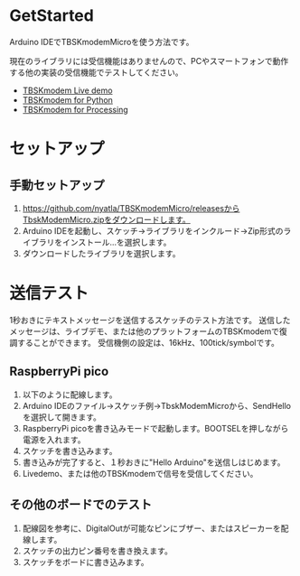 # GetStarted

Arduino IDEでTBSKmodemMicroを使う方法です。

現在のライブラリには受信機能はありませんので、PCやスマートフォンで動作する他の実装の受信機能でテストしてください。

+ [TBSKmodem Live demo](https://nyatla.jp/tbskmodem/)
+ [TBSKmodem for Python](https://github.com/nyatla/TBSKmodem)
+ [TBSKmodem for Processing](https://github.com/nyatla/TBSKmodem-for-Processing)



# セットアップ

## 手動セットアップ

1. https://github.com/nyatla/TBSKmodemMicro/releasesからTbskModemMicro.zipをダウンロードします。
2. Arduino IDEを起動し、スケッチ→ライブラリをインクルード→Zip形式のライブラリをインストール...を選択します。
3. ダウンロードしたライブラリを選択します。



# 送信テスト

1秒おきにテキストメッセージを送信するスケッチのテスト方法です。
送信したメッセージは、ライブデモ、または他のプラットフォームのTBSKmodemで復調することができます。
受信機側の設定は、16kHz、100tick/symbolです。


## RaspberryPi pico

1. 以下のように配線します。
2. Arduino IDEのファイル→スケッチ例→TbskModemMicroから、SendHelloを選択して開きます。
3. RaspberryPi picoを書き込みモードで起動します。BOOTSELを押しながら電源を入れます。
4. スケッチを書き込みます。
5. 書き込みが完了すると、１秒おきに"Hello Arduino"を送信しはじめます。
6. Livedemo、または他のTBSKmodemで信号を受信してください。



## その他のボードでのテスト

1. 配線図を参考に、DigitalOutが可能なピンにブザー、またはスピーカーを配線します。
2. スケッチの出力ピン番号を書き換えます。
3. スケッチをボードに書き込みます。


